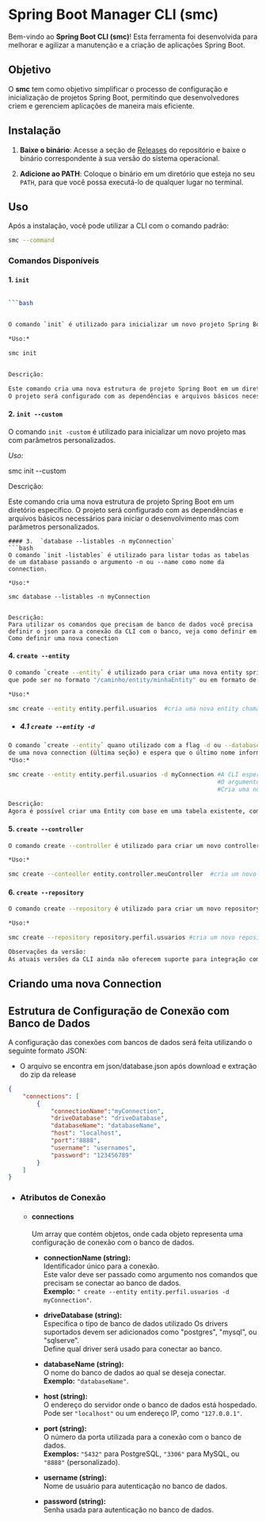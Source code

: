 # Spring Boot Manager CLI (smc)

Bem-vindo ao **Spring Boot CLI (smc)**! Esta ferramenta foi desenvolvida para melhorar e agilizar a manutenção e a criação de aplicações Spring Boot.

## Objetivo

O **smc** tem como objetivo simplificar o processo de configuração e inicialização de projetos Spring Boot, permitindo que desenvolvedores criem e gerenciem aplicações de maneira mais eficiente.

## Instalação

1. **Baixe o binário**: Acesse a seção de [Releases](https://github.com/Lacan1712/Spring-Manager-CLI/releases) do repositório e baixe o binário correspondente à sua versão do sistema operacional.

2. **Adicione ao PATH**: Coloque o binário em um diretório que esteja no seu `PATH`, para que você possa executá-lo de qualquer lugar no terminal.

## Uso

Após a instalação, você pode utilizar a CLI com o comando padrão:

```bash
smc --command
```
### Comandos Disponíveis
#### 1. `init`
```bash

```bash


O comando `init` é utilizado para inicializar um novo projeto Spring Boot com as configurações padrão.

*Uso:*

smc init


Descrição:

Este comando cria uma nova estrutura de projeto Spring Boot em um diretório específico.
O projeto será configurado com as dependências e arquivos básicos necessários para iniciar o desenvolvimento.

```
#### 2. `init --custom`

O comando `init -custom` é utilizado para inicializar um novo projeto mas com parâmetros personalizados.

*Uso:*

smc init --custom


Descrição:

Este comando cria uma nova estrutura de projeto Spring Boot em um diretório específico.
O projeto será configurado com as dependências e arquivos básicos necessários para iniciar o desenvolvimento mas com parâmetros personalizados.
```
#### 3.  `database --listables -n myConnection`
```bash
O comando `init -listables` é utilizado para listar todas as tabelas de um database passando o argumento -n ou --name como nome da connection.

*Uso:*

smc database --listables -n myConnection


Descrição:
Para utilizar os comandos que precisam de banco de dados você precisa definir o json para a conexão da CLI com o banco, veja como definir em Como definir uma nova conection
```
#### 4.  `create --entity`
```bash
O comando `create --entity` é utilizado para criar uma nova entity spring vazia, o comando espera que seja passado um caminho para a nova entity
que pode ser no formato "/caminho/entity/minhaEntity" ou em formato de pacote "caminho.entity.minhaEntity"

*Uso:*

smc create --entity entity.perfil.usuarios  #cria uma nova entity chamada "usuarios" no caminho especificado
```
* ##### 4.1  `create --entity -d`
```bash
O comando `create --entity` quano utilizado com a flag -d ou --database pode gerar uma nova entity com base em uma tabela existente, a flag espera o nome definido na configuração
de uma nova connection (ùltima seção) e espera que o último nome informado no caminho da criação da entity corresponda ao nome da tabela
*Uso:*

smc create --entity entity.perfil.usuarios -d myConnection #A CLI espera que o último nome informado no caminho da criação da entity seja o nome da tabela
                                                           #O argumento `-d` ou `--database` especifica qual "connectionName" deve ser usado (Veja a seção que explica a criação de uma connection)
                                                           #Cria uma nova entity da tabela usuarios

Descrição:
Agora é possível criar uma Entity com base em uma tabela existente, com a flag -d ou --database que espera o nome de uma connection definida no arquivo database.json
```

#### 5.  `create --controller`
```bash
O comando create --controller é utilizado para criar um novo controller Spring Boot vazio. Ele segue a mesma lógica do comando de entity, onde você pode passar um caminho no formato /caminho/controller/meuController ou no formato de pacote caminho.controller.meuController.

*Uso:*

smc create --conteoller entity.controller.meuController  #cria um novo controller chamado "meuController" no caminho especificado
```
#### 6.  `create --repository`
```bash
O comando create --repository é utilizado para criar um novo repository Spring Boot vazio. Assim como os outros comandos, você pode passar o caminho no formato /caminho/repository/meuRepository ou no formato de pacote caminho.repository.meuRepository.

*Uso:*

smc create --repository repository.perfil.usuarios #cria um novo repository chamado usuario

Observações da versão:
As atuais versões da CLI ainda não oferecem suporte para integração com database para criação de repositorys, estamos trabalhando para que seja possível em futuras versões.
```


## Criando uma nova Connection

## Estrutura de Configuração de Conexão com Banco de Dados

A configuração das conexões com bancos de dados será feita utilizando o seguinte formato JSON:
* O arquivo se encontra em json/database.json após download e extração do zip da release

```json
{
    "connections": [
        {   
            "connectionName":"myConnection",
            "driveDatabase": "driveDatabase",
            "databaseName": "databaseName",
            "host": "localhost",
            "port":"8888",
            "username": "usernames",
            "password": "123456789"
        }
    ]
}
```
* ### Atributos de Conexão

  - #### connections
    Um array que contém objetos, onde cada objeto representa uma configuração de conexão com o banco de dados.

    - **connectionName (string):**  
      Identificador único para a conexão.  
      Este valor deve ser passado como argumento nos comandos que precisam se conectar ao banco de dados.  
      **Exemplo:** `" create --entity entity.perfil.usuarios -d myConnection"`.

    - **driveDatabase (string):**  
      Especifica o tipo de banco de dados utilizado
      Os drivers suportados devem ser adicionados como "postgres", "mysql", ou "sqlserve".  
      Define qual driver será usado para conectar ao banco.

    - **databaseName (string):**  
      O nome do banco de dados ao qual se deseja conectar.  
      **Exemplo:** `"databaseName"`.

    - **host (string):**  
      O endereço do servidor onde o banco de dados está hospedado.  
      Pode ser `"localhost"` ou um endereço IP, como `"127.0.0.1"`.

    - **port (string):**  
      O número da porta utilizada para a conexão com o banco de dados.  
      **Exemplos:** `"5432"` para PostgreSQL, `"3306"` para MySQL, ou `"8888"` (personalizado).

    - **username (string):**  
      Nome de usuário para autenticação no banco de dados.

    - **password (string):**  
      Senha usada para autenticação no banco de dados.